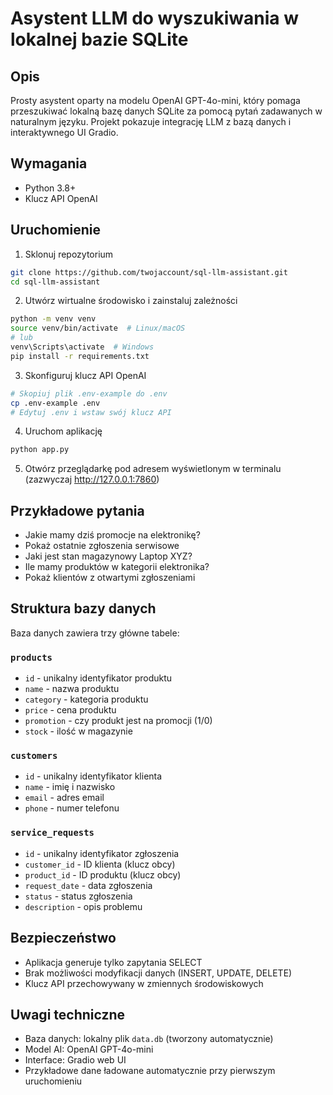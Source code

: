 # Asystent LLM do wyszukiwania w lokalnej bazie SQLite

## Opis
Prosty asystent oparty na modelu OpenAI GPT-4o-mini, który pomaga przeszukiwać lokalną bazę danych SQLite za pomocą pytań zadawanych w naturalnym języku. 
Projekt pokazuje integrację LLM z bazą danych i interaktywnego UI Gradio.

## Wymagania
- Python 3.8+
- Klucz API OpenAI

## Uruchomienie

1. Sklonuj repozytorium
```bash
git clone https://github.com/twojaccount/sql-llm-assistant.git
cd sql-llm-assistant
```

2. Utwórz wirtualne środowisko i zainstaluj zależności
```bash
python -m venv venv
source venv/bin/activate  # Linux/macOS
# lub
venv\Scripts\activate  # Windows
pip install -r requirements.txt
```

3. Skonfiguruj klucz API OpenAI
```bash
# Skopiuj plik .env-example do .env
cp .env-example .env
# Edytuj .env i wstaw swój klucz API
```

4. Uruchom aplikację
```bash
python app.py
```

5. Otwórz przeglądarkę pod adresem wyświetlonym w terminalu (zazwyczaj http://127.0.0.1:7860)

## Przykładowe pytania

- Jakie mamy dziś promocje na elektronikę?
- Pokaż ostatnie zgłoszenia serwisowe
- Jaki jest stan magazynowy Laptop XYZ?
- Ile mamy produktów w kategorii elektronika?
- Pokaż klientów z otwartymi zgłoszeniami

## Struktura bazy danych

Baza danych zawiera trzy główne tabele:

### `products`
- `id` - unikalny identyfikator produktu
- `name` - nazwa produktu
- `category` - kategoria produktu
- `price` - cena produktu
- `promotion` - czy produkt jest na promocji (1/0)
- `stock` - ilość w magazynie

### `customers`
- `id` - unikalny identyfikator klienta
- `name` - imię i nazwisko
- `email` - adres email
- `phone` - numer telefonu

### `service_requests`
- `id` - unikalny identyfikator zgłoszenia
- `customer_id` - ID klienta (klucz obcy)
- `product_id` - ID produktu (klucz obcy)
- `request_date` - data zgłoszenia
- `status` - status zgłoszenia
- `description` - opis problemu

## Bezpieczeństwo

- Aplikacja generuje tylko zapytania SELECT
- Brak możliwości modyfikacji danych (INSERT, UPDATE, DELETE)
- Klucz API przechowywany w zmiennych środowiskowych

## Uwagi techniczne

- Baza danych: lokalny plik `data.db` (tworzony automatycznie)
- Model AI: OpenAI GPT-4o-mini
- Interface: Gradio web UI
- Przykładowe dane ładowane automatycznie przy pierwszym uruchomieniu
```
